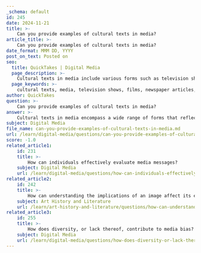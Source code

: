 ```yaml
---
_schema: default
id: 245
date: 2024-11-21
title: >-
    Can you provide examples of cultural texts in media?
article_title: >-
    Can you provide examples of cultural texts in media?
date_format: MMM DD, YYYY
post_on_text: Posted on
seo:
  title: QuickTakes | Digital Media
  page_description: >-
    Cultural texts in media include various forms such as television shows, films, advertising, social media content, and more that reflect and shape cultural identities and values.
  page_keywords: >-
    cultural texts, media, television shows, films, newspaper articles, advertising, social media, music videos, literature, video games, representation, societal issues, cultural identities, technology, race, identity, cultural narratives
author: QuickTakes
question: >-
    Can you provide examples of cultural texts in media?
answer: >-
    Cultural texts in media encompass a wide range of forms that reflect and shape cultural identities, values, and practices. Here are some examples of cultural texts in media:\n\n1. **Television Shows**: Series like "Black Mirror" or "The Fresh Prince of Bel-Air" explore themes of technology, race, and identity, providing commentary on contemporary societal issues.\n\n2. **Films**: Movies such as "Parasite" and "Coco" offer insights into cultural dynamics, class struggles, and familial relationships, showcasing the richness of different cultural narratives.\n\n3. **Newspaper Articles**: Local news coverage, particularly stories about crime among minorities, can reflect broader societal biases and cultural perceptions, influencing public opinion and understanding.\n\n4. **Advertising**: Commercials often utilize cultural symbols and narratives to connect with audiences, such as Nike's campaigns that celebrate diversity and empowerment.\n\n5. **Social Media Content**: Platforms like Instagram and TikTok serve as cultural texts where users share personal stories, trends, and cultural expressions, reflecting the values and practices of various communities.\n\n6. **Music Videos**: Artists like Beyoncé and Bad Bunny incorporate cultural references and social commentary in their music videos, addressing issues such as race, gender, and identity.\n\n7. **Literature**: Novels and poetry that explore cultural themes, such as "The Joy Luck Club" by Amy Tan, provide a narrative lens through which readers can understand different cultural experiences.\n\n8. **Video Games**: Games like "The Last of Us" and "Overwatch" include diverse characters and narratives that reflect cultural identities and social issues, engaging players in critical discussions about representation.\n\nThese examples illustrate how cultural texts in media can serve as a mirror to society, reflecting and shaping our understanding of cultural contexts and biases. Analyzing these texts critically allows us to appreciate their complexity and the messages they convey.
subject: Digital Media
file_name: can-you-provide-examples-of-cultural-texts-in-media.md
url: /learn/digital-media/questions/can-you-provide-examples-of-cultural-texts-in-media
score: -1.0
related_article1:
    id: 231
    title: >-
        How can individuals effectively evaluate media messages?
    subject: Digital Media
    url: /learn/digital-media/questions/how-can-individuals-effectively-evaluate-media-messages
related_article2:
    id: 242
    title: >-
        How can understanding the implications of an image affect its evaluation?
    subject: Art History and Literature
    url: /learn/art-history-and-literature/questions/how-can-understanding-the-implications-of-an-image-affect-its-evaluation
related_article3:
    id: 255
    title: >-
        How does diversity, or lack thereof, contribute to media bias?
    subject: Digital Media
    url: /learn/digital-media/questions/how-does-diversity-or-lack-thereof-contribute-to-media-bias
---
```


&nbsp;